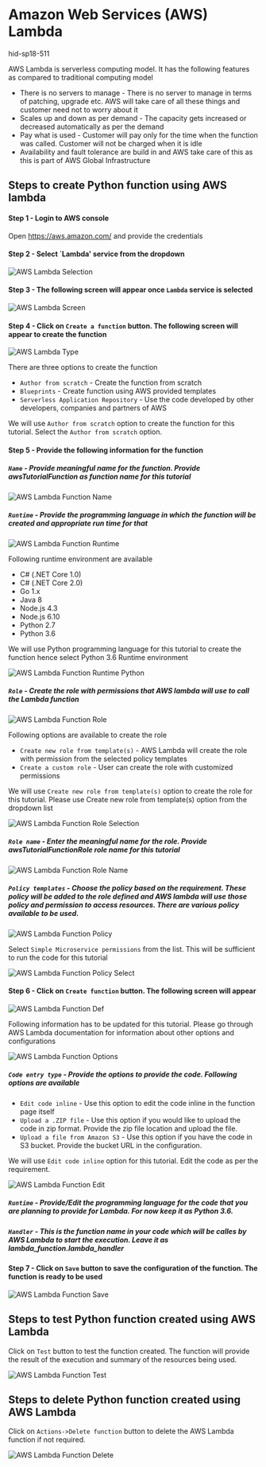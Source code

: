 # Amazon Web Services (AWS) Lambda

hid-sp18-511

AWS Lambda is serverless computing model. It has the following features as compared to traditional computing model

*	There is no servers to manage - There is no server to manage in terms of patching, upgrade etc. AWS will take care of all these things and customer need not to worry about it
*	Scales up and down as per demand - The capacity gets increased or decreased automatically as per the demand
*	Pay what is used - Customer will pay only for the time when the function was called. Customer will not be charged when it is idle
*	Availability and fault tolerance are build in and AWS take care of this as this is part of AWS Global Infrastructure

## Steps to create Python function using AWS lambda

#### Step 1 - Login to AWS console

Open https://aws.amazon.com/ and provide the credentials

#### Step 2 - Select `Lambda' service from the dropdown

![AWS Lambda Selection](https://github.com/cloudmesh-community/hid-sp18-511/blob/master/tutorial/images/aws_lambda_selection.png?raw=true)

#### Step 3 - The following screen will appear once `Lambda` service is selected

![AWS Lambda Screen](https://github.com/cloudmesh-community/hid-sp18-511/blob/master/tutorial/images/aws_lambda_screen.png?raw=true)

#### Step 4 - Click on `Create a function` button. The following screen will appear to create the function 

![AWS Lambda Type](https://github.com/cloudmesh-community/hid-sp18-511/blob/master/tutorial/images/aws_lambda_type.png?raw=true)

There are three options to create the function

*	`Author from scratch` - Create the function from scratch
*	`Blueprints` - Create function using AWS provided templates
*	`Serverless Application Repository` - Use the code developed by other developers, companies and partners of AWS

We will use `Author from scratch` option to create the function for this tutorial. Select the `Author from scratch` option.

#### Step 5 - Provide the following information for the function

##### `Name` - Provide meaningful name for the function. Provide awsTutorialFunction as function name for this tutorial

![AWS Lambda Function Name](https://github.com/cloudmesh-community/hid-sp18-511/blob/master/tutorial/images/aws_lambda_function_name.png?raw=true)	

##### `Runtime` - Provide the programming language in which the function will be created and appropriate run time for that

![AWS Lambda Function Runtime](https://github.com/cloudmesh-community/hid-sp18-511/blob/master/tutorial/images/aws_lambda_function_runtime.png?raw=true)	

Following runtime environment are available

* C# (.NET Core 1.0)
* C# (.NET Core 2.0)
* Go 1.x
* Java 8
* Node.js 4.3 
* Node.js 6.10
* Python 2.7
* Python 3.6

We will use Python programming language for this tutorial to create the function hence select Python 3.6 Runtime environment

![AWS Lambda Function Runtime Python](https://github.com/cloudmesh-community/hid-sp18-511/blob/master/tutorial/images/aws_lambda_function_runtime_python.png?raw=true)	

##### `Role` - Create the role with permissions that AWS lambda will use to call the Lambda function

![AWS Lambda Function Role](https://github.com/cloudmesh-community/hid-sp18-511/blob/master/tutorial/images/aws_lambda_function_role.png?raw=true)	

Following options are available to create the role

* `Create new role from template(s)` - AWS Lambda will create the role with permission from the selected policy templates
* `Create a custom role` - User can create the role with customized permissions

We will use `Create new role from template(s)` option to create the role for this tutorial. Please use Create new role from template(s) option from the dropdown list

![AWS Lambda Function Role Selection](https://github.com/cloudmesh-community/hid-sp18-511/blob/master/tutorial/images/aws_lambda_function_role_select.png?raw=true)	

##### `Role name` - Enter the meaningful name for the role. Provide awsTutorialFunctionRole role name for this tutorial

![AWS Lambda Function Role Name](https://github.com/cloudmesh-community/hid-sp18-511/blob/master/tutorial/images/aws_lambda_function_role_name.png?raw=true)	

##### `Policy templates` - Choose the policy based on the requirement. These policy will be added to the role defined and AWS lambda will use those policy and permission to access resources. There are various policy available to be used.

![AWS Lambda Function Policy](https://github.com/cloudmesh-community/hid-sp18-511/blob/master/tutorial/images/aws_lambda_function_policy.png?raw=true)	

Select `Simple Microservice permissions` from the list. This will be sufficient to run the code for this tutorial

![AWS Lambda Function Policy Select](https://github.com/cloudmesh-community/hid-sp18-511/blob/master/tutorial/images/aws_lambda_function_policy_select.png?raw=true)	


#### Step 6 - Click on `Create function` button. The following screen will appear

![AWS Lambda Function Def](https://github.com/cloudmesh-community/hid-sp18-511/blob/master/tutorial/images/aws_lambda_function_definition.png?raw=true)	

Following information has to be updated for this tutorial. Please go through AWS Lambda documentation for information about other options and configurations

![AWS Lambda Function Options](https://github.com/cloudmesh-community/hid-sp18-511/blob/master/tutorial/images/aws_lambda_function_option.png?raw=true)	

##### `Code entry type` - Provide the options to provide the code. Following options are available 

* `Edit code inline` - Use this option to edit the code inline in the function page itself
* `Upload a .ZIP file` - Use this option if you would like to upload the code in zip format. Provide the zip file location and upload the file.
* `Upload a file from Amazon S3` - Use this option if you have the code in S3 bucket. Provide the bucket URL in the configuration.

We will use `Edit code inline` option for this tutorial. Edit the code as per the requirement.

![AWS Lambda Function Edit](https://github.com/cloudmesh-community/hid-sp18-511/blob/master/tutorial/images/aws_lambda_function_edit.png?raw=true)	

##### `Runtime` - Provide/Edit the programming language for the code that you are planning to provide for Lambda. For now keep it as Python 3.6.
##### `Handler` - This is the function name in your code which will be calles by AWS Lambda to start the execution. Leave it as lambda_function.lambda_handler

#### Step 7 - Click on `Save` button to save the configuration of the function. The function is ready to be used

![AWS Lambda Function Save](https://github.com/cloudmesh-community/hid-sp18-511/blob/master/tutorial/images/aws_lambda_function_save.png?raw=true)	


## Steps to test Python function created using AWS Lambda

Click on `Test` button to test the function created. The function will provide the result of the execution and summary of the resources being used.

![AWS Lambda Function Test](https://github.com/cloudmesh-community/hid-sp18-511/blob/master/tutorial/images/aws_lambda_function_test.png?raw=true)	

## Steps to delete Python function created using AWS Lambda

Click on `Actions->Delete function` button to delete the AWS Lambda function if not required.

![AWS Lambda Function Delete](https://github.com/cloudmesh-community/hid-sp18-511/blob/master/tutorial/images/aws_lambda_function_delete.png?raw=true)	
